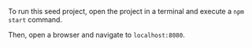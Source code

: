 To run this seed project, open the project in a terminal and execute a `npm start` command.

Then, open a browser and navigate to `localhost:8080`.
